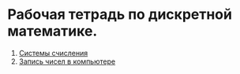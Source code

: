 # Рабочая тетрадь по дискретной математике.

1) [Системы счисления](/part1_count_systems.md)
2) [Запись чисел в компьютере](/part2.md)
